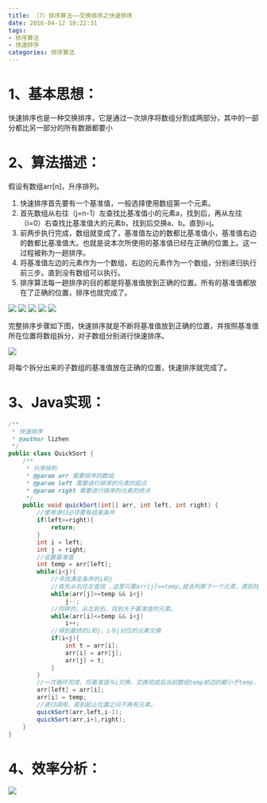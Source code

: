 ```yaml
---
title: （7）排序算法——交换排序之快速排序
date: 2016-04-12 18:22:31
tags:
- 排序算法
- 快速排序
categories: 排序算法
---
```

# 1、基本思想： #
快速排序也是一种交换排序，它是通过一次排序将数组分割成两部分，其中的一部分都比另一部分的所有数据都要小
<!-- more -->
# 2、算法描述： #
假设有数组arr[n]，升序排列。
1. 快速排序首先要有一个基准值，一般选择使用数组第一个元素。
2. 首先数组从右往（j=n-1）左查找比基准值小的元素a，找到后，再从左往（i=0）右查找比基准值大的元素b，找到后交换a、b。直到i=j。
3. 前两步执行完成，数组就变成了，基准值左边的数都比基准值小，基准值右边的数都比基准值大。也就是说本次所使用的基准值已经在正确的位置上。这一过程被称为一趟排序。
4. 将基准值左边的元素作为一个数组，右边的元素作为一个数组，分别递归执行前三步。直到没有数组可以执行。
5. 排序算法每一趟排序的目的都是将基准值放到正确的位置。所有的基准值都放在了正确的位置，排序也就完成了。

<img src="http://7xsp5x.com2.z0.glb.clouddn.com/paixusuanfa-7-1.png" >
<img src="http://7xsp5x.com2.z0.glb.clouddn.com/paixusuanfa-7-2.png" >
<img src="http://7xsp5x.com2.z0.glb.clouddn.com/paixusuanfa-7-3.png" >
<img src="http://7xsp5x.com2.z0.glb.clouddn.com/paixusuanfa-7-4.png" >
<img src="http://7xsp5x.com2.z0.glb.clouddn.com/paixusuanfa-7-5.png" >


完整排序步骤如下图，快速排序就是不断将基准值放到正确的位置，并按照基准值所在位置将数组拆分，对子数组分别进行快速排序。

<img src="http://7xsp5x.com2.z0.glb.clouddn.com/paixusuanfa-7-6.png" >

将每个拆分出来的子数组的基准值放在正确的位置，快速排序就完成了。

# 3、Java实现： #
```java
/**
 * 快速排序
 * @author lizhen
 */
public class QuickSort {
	/**
	 * 升序排列
	 * @param arr 需要排序的数组
	 * @param left 需要进行排序的元素的起点
	 * @param right 需要进行排序的元素的终点
	 */
	public void quickSort(int[] arr, int left, int right) {
		//使用递归必须要有结束条件
		if(left>=right){
			return;
		}
		int i = left;
		int j = right;
		//设置基准值
		int temp = arr[left];
		while(i<j){
			//寻找满足条件的i和j   
			//首先从右往左查找 ,这里只要arr[j]>=temp,就去判断下一个元素，直到找到那个不再大于等于基准值temp的元素。
			while(arr[j]>=temp && i<j)
				j--;
			//同样的，从左到右，找到大于基准值的元素。
			while(arr[i]<=temp && i<j)
				i++;
			//得到最终的i和j，i与j对应的元素交换
			if(i<j){
				int t = arr[i];
				arr[i] = arr[j];
				arr[j] = t;
			}
		}
		//一次循环完成，将基准值与i交换。交换完成后当前数组temp前边的都小于temp，后边的都大于temp
		arr[left] = arr[i];
		arr[i] = temp;
		//递归调用，直到起止位置之间不再有元素。
		quickSort(arr,left,i-1);
		quickSort(arr,i+1,right);
	}
}
```

# 4、效率分析： #

<img src="http://7xsp5x.com2.z0.glb.clouddn.com/paixusuanfa-7-7.png" >